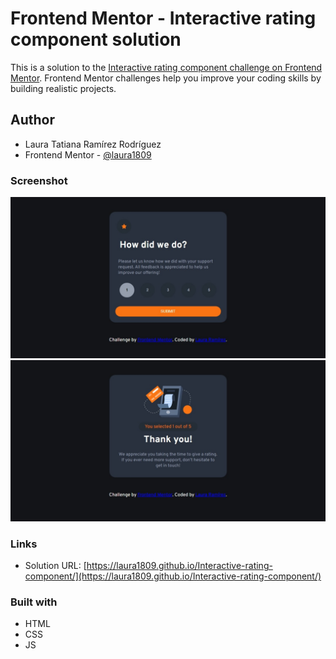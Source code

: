 # Frontend Mentor - Interactive rating component solution

This is a solution to the [Interactive rating component challenge on Frontend Mentor](https://www.frontendmentor.io/challenges/interactive-rating-component-koxpeBUmI). Frontend Mentor challenges help you improve your coding skills by building realistic projects. 

## Author

- Laura Tatiana Ramírez Rodríguez
- Frontend Mentor - [@laura1809](https://www.frontendmentor.io/profile/laura1809)


### Screenshot

![Solution](./images/screenshot1.jpeg)
![Solution](./images/screenshot2.jpeg)




### Links

- Solution URL: [https://laura1809.github.io/Interactive-rating-component/](https://laura1809.github.io/Interactive-rating-component/)


### Built with

- HTML
- CSS 
- JS